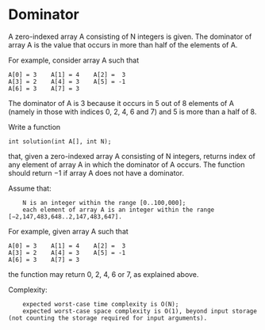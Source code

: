 Dominator
=========


A zero-indexed array A consisting of N integers is given. The dominator of array A is the value that occurs in more than half of the elements of A.

For example, consider array A such that

    A[0] = 3    A[1] = 4    A[2] =  3
    A[3] = 2    A[4] = 3    A[5] = -1
    A[6] = 3    A[7] = 3

The dominator of A is 3 because it occurs in 5 out of 8 elements of A (namely in those with indices 0, 2, 4, 6 and 7) and 5 is more than a half of 8.

Write a function

    int solution(int A[], int N); 

that, given a zero-indexed array A consisting of N integers, returns index of any element of array A in which the dominator of A occurs. The function should return −1 if array A does not have a dominator.

Assume that:

        N is an integer within the range [0..100,000];
        each element of array A is an integer within the range [−2,147,483,648..2,147,483,647].

For example, given array A such that

    A[0] = 3    A[1] = 4    A[2] =  3
    A[3] = 2    A[4] = 3    A[5] = -1
    A[6] = 3    A[7] = 3

the function may return 0, 2, 4, 6 or 7, as explained above.

Complexity:

        expected worst-case time complexity is O(N);
        expected worst-case space complexity is O(1), beyond input storage (not counting the storage required for input arguments).


